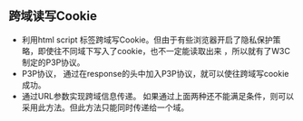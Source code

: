 ## 跨域读写Cookie
+ 利用html script 标签跨域写Cookie。但由于有些浏览器开启了隐私保护策略，即使往不同域下写入了cookie，也不一定能读取出来 ，所以就有了W3C制定的P3P协议。
+ P3P协议， 通过在response的头中加入P3P协议，就可以使往跨域写cookie成功。
+ 通过URL参数实现跨域信息传递。 如果通过上面两种还不能满足条件，则可以采用此方法。但此方法只能同时传递给一个域。
